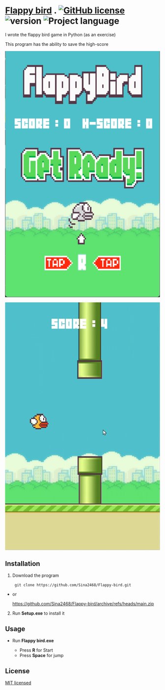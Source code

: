 # [Flappy bird](https://github.com/Sina2468/Flappy-bird) . [![GitHub license](https://img.shields.io/badge/license-MIT-red.svg)](license-link) ![version](https://img.shields.io/badge/Version-1.0-blue.svg) ![Project language](https://img.shields.io/badge/language-Python-green.svg)

I wrote the flappy bird game in Python (as an exercise)

This program has the ability to save the high-score

![ program-picture ](Source-code/assets/img/main-menu.png)

![ program-picture ](/Source-code/assets/img/program.png)

## Installation

1. Download the program 

        git clone https://github.com/Sina2468/Flappy-bird.git

* or

    https://github.com/Sina2468/Flappy-bird/archive/refs/heads/main.zip

2. Run **Setup.exe** to install it


## Usage

* Run **Flappy bird.exe** 

    * Press **R** for Start
    * Press **Space** for jump

## License

[MIT licensed](./LICENSE)
